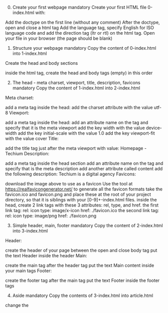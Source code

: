 0. Create your first webpage
mandatory
Create your first HTML file 0-index.html with:

Add the doctype on the first line (without any comment)
After the doctype, open and close a html tag
Add the language tag, specify English for ISO language code and add the direction tag (ltr or rtl) on the html tag.
Open your file in your browser (the page should be blank)

1. Structure your webpage
mandatory
Copy the content of 0-index.html into 1-index.html

Create the head and body sections

inside the html tag, create the head and body tags (empty) in this order

2. The head - meta charset, viewport, title, description, favicons
mandatory
Copy the content of 1-index.html into 2-index.html



Meta charset:

add a meta tag inside the head:
add the charset attribute with the value utf-8
Viewport:

add a meta tag inside the head:
add an attribute name on the tag and specify that it is the meta viewport
add the key width with the value device-width
add the key initial-scale with the value 1.0
add the key viewport-fit with the value cover
Title:

add the title tag just after the meta viewport with value: Homepage - Techium
Description:

add a meta tag inside the head section
add an attribute name on the tag and specify that is the meta description
add another attribute called content
add the following description: Techium is a digital agency
Favicons:

download the image above to use as a favicon
Use the tool at https://realfavicongenerator.net/ to generate all the favicon formats
take the favicon.ico and favicon.png and place these at the root of your project directory, so that it is siblings with your [0-9]+-index.html files.
inside the head, create 2 link tags with these 3 attributes: rel, type, and href.
the first link tag:
rel: icon
type: image/x-icon
href: ./favicon.ico
the second link tag:
rel: icon
type: image/png
href: ./favicon.png

3. Simple header, main, footer
mandatory
Copy the content of 2-index.html into 3-index.html

Header:

create the header of your page between the open and close body tag
put the text Header inside the header
Main:

create the main tag after the header tag
put the text Main content inside your main tags
Footer:

create the footer tag after the main tag
put the text Footer inside the footer tags

4. Aside
mandatory
Copy the contents of 3-index.html into article.html

change the <title> to put: Article - Techium
inside the main tags
after the text, create the aside tags with text Aside


5. Section
mandatory
Copy the content of 3-index.html into 5-index.html

inside your <main> section
remove the text in main, create these sections:
create first section and put the text Hero section inside
create second section and put the text Services section inside
create third section and put the text Works section inside
create fourth section and put the text About section inside
create fifth section and put the text Latest news section inside
create sixth section and put the text Testimonials section inside
create seventh section and put the text Contact section inside

6. Work, News, Testimonial articles
mandatory
Copy the content of 5-index.html into 6-index.html

Work articles:

inside the section Works section
add 3 article tags
inside each article write Work # where the hashtag will be the ordered number (1, 2, or 3)
News articles:

inside the section Latest news section
add 3 article tags
inside each article write Article # where the hashtag will be the ordered number (1, 2, or 3)
Testimonial articles:

inside the section Testimonials section
add 3 article tags
inside each article write Testimonial # where the hashtag will be the ordered number (1, 2, or 3)

7. Navigation
mandatory
Copy the content of 6-index.html into 7-index.html

remove the Header text inside the <header>
create the nav tag inside the header tag
it should remain empty for now


8. Level 1 headings
mandatory
Copy the content of 7-index.html into 8-index.html

create the level 1 heading inside your main before your sections
put text Homepage in your heading tag


9. Level 2 headings
mandatory
Copy the content of 8-index.html into 9-index.html

in the section tag with the the text Hero section, remove the text and create a level 2 heading with text We help you build your brand!
in the section tag with the the text Services section, remove the text and create a level 2 heading with text Services
in the section tag with the the text Works section, remove the text and create a level 2 heading with text Works
in the section tag with the the text About section, remove the text and create a level 2 heading with text About Us
in the section tag with the the text Latest news section, remove the text and create a level 2 heading with text Latest news
in the section tag with the the text Testimonials section, remove the text and create a level 2 heading with text Testimonials
in the section tag with the the text Contact section, remove the text and create a level 2 heading with text Contact

10. Level 3 headings
mandatory
Copy the content of 9-index.html into 10-index.html

Services headings:

Inside the section containing the h2 heading Services, add these elements right after the h2:
create a level 3 heading with text Design & Concept
create a level 3 heading with text Digital Strategy
create a level 3 heading with text Content Strategy
create a level 3 heading with text UX Design
create a level 3 heading with text Web Development
create a level 3 heading with text Social Media
Works headings:

Inside the section containing the h2 heading Works:
in the first article, replace the text with a level 3 heading with text Interior Design
in the second article, replace the text with a level 3 heading with text Web Development
in the third article, replace the text with a level 3 heading with text Personal Brand
About Us headings:

Inside the section containing the h2 heading About Us, after the h2 heading, create these elements in this order:
a level 3 heading with text Who are we
a level 3 heading with text Our culture
a level 3 heading with text How we work
Latest news headings:

Inside the section containing the h2 heading Latest news:
in the first article replace the text with a level 3 heading with text Hoc loco tenere se Triarius non potuit.
in the second article replace the text with a level 3 heading with text Ut alios omittam, hunc appello, quem ille unum secutus est.
in the third article replace the text with a level 3 heading with text Bestiarum vero nullum iudicium puto.

11. styleguide
mandatory
Copy the content of 3-index.html into 11-styleguide.html

change the title to Styleguide - Techium
remove the text from header, main, and footer
create a new <section> inside your main tag
create a header in this section
in the header add a level 2 heading with text Headings
after the header:
add a level 1 heading with text Heading level 1
add a level 2 heading with text Heading level 2
add a level 3 heading with text Heading level 3
add a level 4 heading with text Heading level 4
add a level 5 heading with text Heading level 5
add a level 6 heading with text Heading level 6


11. styleguide
mandatory
Copy the content of 3-index.html into 11-styleguide.html

change the title to Styleguide - Techium
remove the text from header, main, and footer
create a new <section> inside your main tag
create a header in this section
in the header add a level 2 heading with text Headings
after the header:
add a level 1 heading with text Heading level 1
add a level 2 heading with text Heading level 2
add a level 3 heading with text Heading level 3
add a level 4 heading with text Heading level 4
add a level 5 heading with text Heading level 5
add a level 6 heading with text Heading level 6

13. styleguide paragraphs
mandatory
Copy the contents of 11-styleguide.html into 13-styleguide.html

After the existing section containing Headings, create a new section in main
in this section create a header
Inside the header, create a level 2 heading with text Paragraph
after the header add a level 2 heading with text Heading with a subtitle
after the level 2 heading, add a paragraph with text This is my subtitle
after the last paragraph, add another paragraph with text: Nunc lacinia ante nunc ac lobortis. Interdum adipiscing gravida odio porttitor sem non mi integer non faucibus ornare mi ut ante amet placerat aliquet. Volutpat eu sed ante lacinia sapien lorem accumsan varius montes viverra nibh in adipiscing blandit tempus accumsan.

14. Span
mandatory
Copy the contents of 12-index.html into 14-index.html

In the very first <header>,

before the nav, create a span with the text Techium
